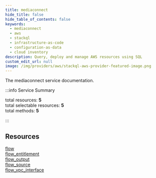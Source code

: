 ```yaml
---
title: mediaconnect
hide_title: false
hide_table_of_contents: false
keywords:
  - mediaconnect
  - aws
  - stackql
  - infrastructure-as-code
  - configuration-as-data
  - cloud inventory
description: Query, deploy and manage AWS resources using SQL
custom_edit_url: null
image: /img/providers/aws/stackql-aws-provider-featured-image.png
---
```


The mediaconnect service documentation.

:::info Service Summary

<div class="row">
<div class="providerDocColumn">
<span>total resources:&nbsp;<b>5</b></span><br />
<span>total selectable resources:&nbsp;<b>5</b></span><br />
<span>total methods:&nbsp;<b>5</b></span><br />
</div>
</div>

:::

## Resources
<div class="row">
<div class="providerDocColumn">
<a href="/providers/aws/mediaconnect/flow/">flow</a><br />
<a href="/providers/aws/mediaconnect/flow_entitlement/">flow_entitlement</a><br />
<a href="/providers/aws/mediaconnect/flow_output/">flow_output</a>
</div>
<div class="providerDocColumn">
<a href="/providers/aws/mediaconnect/flow_source/">flow_source</a><br />
<a href="/providers/aws/mediaconnect/flow_vpc_interface/">flow_vpc_interface</a>
</div>
</div>